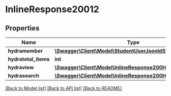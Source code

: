 # InlineResponse20012

## Properties
Name | Type | Description | Notes
------------ | ------------- | ------------- | -------------
**hydramember** | [**\Swagger\Client\Model\StudentUserJsonldStudentUserDetail[]**](StudentUserJsonldStudentUserDetail.md) |  | 
**hydratotal_items** | **int** |  | [optional] 
**hydraview** | [**\Swagger\Client\Model\InlineResponse200Hydraview**](InlineResponse200Hydraview.md) |  | [optional] 
**hydrasearch** | [**\Swagger\Client\Model\InlineResponse200Hydrasearch**](InlineResponse200Hydrasearch.md) |  | [optional] 

[[Back to Model list]](../../README.md#documentation-for-models) [[Back to API list]](../../README.md#documentation-for-api-endpoints) [[Back to README]](../../README.md)

